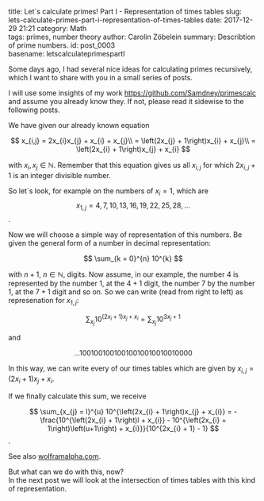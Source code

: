 title:      Let`s calculate primes! Part I - Representation of times tables
slug:       lets-calculate-primes-part-i-representation-of-times-tables
date:       2017-12-29 21:21
category:   Math        
tags:       primes, number theory
author:     Carolin Zöbelein
summary:    Describtion of prime numbers.
id:         post_0003   
basename:   letscalculateprimespartI

Some days ago, I had several nice ideas for calculating primes
recursively, which I want to share with you in a small series of posts.

I will use some insights of my work
<a href="https://github.com/Samdney/primescalc"
target="_blank">https://github.com/Samdney/primescalc</a> and assume you
already know they. If not, please read it sidewise to the following
posts.

We have given our already known equation

$$
    x_{i,j}     = 2x_{i}x_{j} + x_{i} + x_{j}\\
            = \left(2x_{j} + 1\right)x_{i} + x_{j}\\
            = \left(2x_{i} + 1\right)x_{j} + x_{i}
$$

with $x_{i}, x_{j} \in \mathbb{N}$. Remember that this equation gives us
all $x_{i,j}$ for which $2x_{i,j} + 1$ is an integer divisible number.

So let\`s look, for example on the numbers of $x_{i} = 1$, which are
$$x_{1,j} = 4, 7, 10, 13, 16, 19, 22, 25, 28, \dots$$.

Now we will choose a simple way of representation of this numbers. Be
given the general form of a number in decimal representation:

$$
    \sum_{k = 0}^{n} 10^{k}
$$

with $n+1$, $n \in \mathbb{N}$, digits. Now assume, in our example, the
number 4 is represented by the number 1, at the $4+1$ digit, the number
7 by the number 1, at the $7+1$ digit and so on. So we can write (read
from right to left) as represenation for $x_{1,j}$:

$$
    \sum_{x_{j}} 10^{\left(2x_{i} + 1\right)x_{j} + x_{i}} = \sum_{x_{j}} 10^{3x_{j} + 1}
$$

and

$$
\dots 10010010010010010010010010000
$$

In this way, we can write every of our times tables which are given by
$x_{i,j} = \left(2x_{i} + 1\right)x_{j} + x_{i}$.

If we finally calculate this sum, we receive

$$
    \sum_{x_{j} = l}^{u} 10^{\left(2x_{i} + 1\right)x_{j} + x_{i}} = - \frac{10^{\left(2x_{i} + 1\right)l + x_{i}} - 10^{\left(2x_{i} + 1\right)\left(u+1\right) + x_{i}}}{10^{2x_{i} + 1} - 1}
$$.

See also <a
href="https://www.wolframalpha.com/input/?i=sum+z%3Dl,+u,+10%5E%28%282*x+%2B+1%29*z+%2B+x%29#7928802016733054506"
target="_blank">wolframalpha.com</a>.

But what can we do with this, now?  
In the next post we will look at the intersection of times tables with
this kind of representation.
